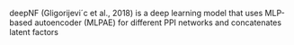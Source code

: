 deepNF (Gligorijevi´c et al., 2018) is a deep learning model that uses MLP-based autoencoder (MLPAE) for different PPI networks and concatenates latent factors
